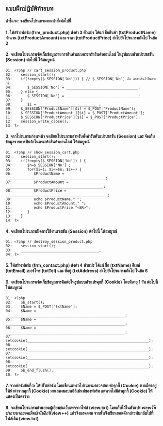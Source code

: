 ## แบบฝึกปฏิบัติท้ายบท
#### คำชี้แจง: จงเขียนโปรแกรมตามคำสั่งต่อไปนี้

#### 1. ให้สร้างฟอร์ม (frm_product.php) ส่งค่า 3 ตัวแปร ได้แก่ ชื่อสินค้า (txtProductName) จำนวน (txtProductAmount) และ ราคา (txtProductPrice) ส่งไปยังโปรแกรมถัดไป ในข้อ 2

#### 2.	จงเขียนโปรแกรมจัดเก็บข้อมูลรายการสินค้าแบบตระกร้าสินค้าออนไลน์ ในรูปแบบตัวแปรเซสชัน (Session) ต่อไปนี้ ให้สมบูรณ์
```
01:	<?php // cart_session_product.php
02:	   session_start();
03:	   if(!empty($_SESSION['No'])) { // $_SESSION['No'] คือ ลำดับสินค้าในตระกร้า
04:	      $_SESSION['No'] = _________________________________;
05:	   } else {
06:	      $_SESSION['No'] = _________________________________;
07:	   }
08:	      $i = ___________________________ ;
09:	   $_SESSION['ProductName'][$i] = $_POST['ProductName'];
10:	   $_SESSION['ProductAmount'][$i] = $_POST['ProductAmount'];
11:	   $_SESSION['ProductPrice'][$i] = $_POST['ProductPrice'];
12:	   session_write_close();
13:	?>
```

#### 3.	จากโปรแกรมก่อนหน้า จงเขียนโปรแกรมสำหรับตั้งค่ารับตัวแปรเซสชัน (Session) และ จัดเก็บข้อมูลรายการสินค้าในตระกร้าสินค้าออนไลน์ ให้สมบูรณ์ 
```
01:	<?php // show_session_cart.php
02:	   session_start();
03:	   if(!empty($_SESSION['No']) ) {
04:	      $n=$_SESSION['No'] ;
05:	      for($i=1; $i<=$n; $i++) {
06:	         $ProductName = ______________________________________________;
07:	         $ProductAmount = _____________________________________________;
08:	         $ProductPrice = _______________________________________________;
09:	         echo $ProductName." ";
10:	         echo $ProductAmount." ";
11:	         echo $ProductPrice."<BR>";
12:	      }
13:	   }
14:	?>
```

#### 4. จงเขียนโปรแกรมปิดการใช้งานเซสชัน (Session) ต่อไปนี้ ให้สมบูรณ์ 
```
01:	<?php // destroy_session_product.php
02:	   session_start();
03:	   ____________________________________;
04:	?>
```

#### 5.	ให้สร้างฟอร์ม (frm_contact.php) ส่งค่า 4 ตัวแปร ได้แก่ ชื่อ (txtName) อีเมล์ (txtEmail) เบอร์โทร (txtTel) และ ที่อยู่ (txtAddress) ส่งไปยังโปรแกรมถัดไป ในข้อ 6

#### 6.	จงเขียนโปรแกรมจัดเก็บข้อมูลการติดต่อในรูปแบบตัวแปรคุกกี้ (Cookie) โดยมีอายุ 1 วัน ต่อไปนี้ ให้สมบูรณ์ 
```
01:	<?php
02:	   ob_start();
03:	   $Name = $_POST['txtName'];
04:	   $Name = _______________________________________________________;
05:	   $Name = _______________________________________________________;
06:	   $Name = _______________________________________________________;
07:	   setcookie(________________________________________________________);
08:	   setcookie(________________________________________________________);
07:	   setcookie(________________________________________________________);
08:	   setcookie(________________________________________________________);
09:	   ob_end_flush();
10:	?>
```
#### 7. จากฟอร์มข้อที่ 5 ให้ปรับฟอร์ม โดยเขียนแทรกโปรแกรมตรวจสอบค่าคุกกี้ (Cookie) หากมีค่าอยู่ให้นำค่าจากคุกกี้ (Cookie) มาแสดงผลบนอิลิเม้นท์ของฟอร์ม แต่หากไม่มีค่าคุกกี้ (Cookie) ให้แสดงเป็นค่าว่าง

#### 8. จงเขียนโปรแกรมอ่านยอดผู้เยี่ยมชมเว็บเพจจากไฟล์ (view.txt) โดยเก็บไว้ในตัวแปร $view ให้ทำการบวกยอดเพิ่มเข้าไปอีก 1  ($view++) แล้วจึงแสดงผล จากนั้นจึงเขียนยอดดังกล่าวทับกลับไปที่ไฟล์เดิม (view.txt)